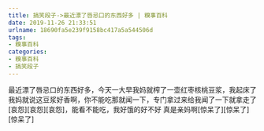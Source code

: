 ```yaml
---
title: 搞笑段子->最近漂了唇忌口的东西好多 | 糗事百科
date: 2019-11-26 21:33:51
urlname: 18690fa5e239f9158bc417a5a544506d
tags: 
- 糗事百科
categories:
- 糗事百科
- 搞笑段子
---
```

最近漂了唇忌口的东西好多，今天一大早我妈就榨了一壶红枣核桃豆浆，我起床了我妈就说这豆浆好香啊，你不能吃那就闻一下，专门拿过来给我闻了一下就拿走了[哀怨][哀怨][哀怨]，能看不能吃，我好饿的好不好  真是亲妈啊[惊呆了][惊呆了][惊呆了]


